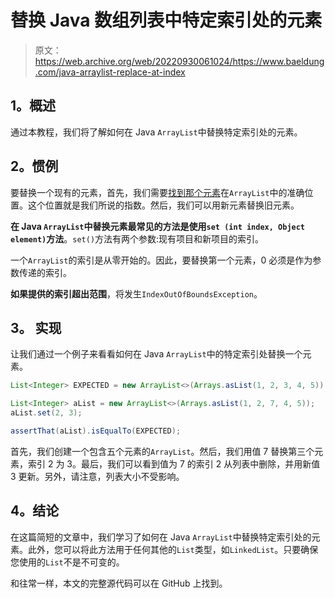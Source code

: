 # 替换 Java 数组列表中特定索引处的元素

> 原文：<https://web.archive.org/web/20220930061024/https://www.baeldung.com/java-arraylist-replace-at-index>

## 1。概述

通过本教程，我们将了解如何在 Java `ArrayList`中替换特定索引处的元素。

## 2。惯例

要替换一个现有的元素，首先，我们需要[找到那个元素](/web/20220923180544/https://www.baeldung.com/find-list-element-java)在`ArrayList`中的准确位置。这个位置就是我们所说的指数。然后，我们可以用新元素替换旧元素。

**在 Java `ArrayList`中替换元素最常见的方法是使用`set (int index, Object element)`方法**。`set()`方法有两个参数:现有项目和新项目的索引。

一个`ArrayList`的索引是从零开始的。因此，要替换第一个元素，0 必须是作为参数传递的索引。

**如果提供的索引超出范围**，将发生`IndexOutOfBoundsException`。

## 3。 **实现**

让我们通过一个例子来看看如何在 Java `ArrayList`中的特定索引处替换一个元素。

```java
List<Integer> EXPECTED = new ArrayList<>(Arrays.asList(1, 2, 3, 4, 5));

List<Integer> aList = new ArrayList<>(Arrays.asList(1, 2, 7, 4, 5));
aList.set(2, 3);

assertThat(aList).isEqualTo(EXPECTED);
```

首先，我们创建一个包含五个元素的`ArrayList`。然后，我们用值 7 替换第三个元素，索引 2 为 3。最后，我们可以看到值为 7 的索引 2 从列表中删除，并用新值 3 更新。另外，请注意，列表大小不受影响。

## 4。结论

在这篇简短的文章中，我们学习了如何在 Java `ArrayList`中替换特定索引处的元素。此外，您可以将此方法用于任何其他的`List`类型，如`LinkedList`。只要确保您使用的`List`不是不可变的。

和往常一样，本文的完整源代码可以在 GitHub 上找到。